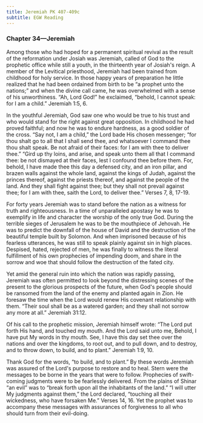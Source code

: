 ```yaml
---
title: Jeremiah PK 407-409c
subtitle: EGW Reading
---
```


### Chapter 34—Jeremiah

Among those who had hoped for a permanent spiritual revival as the result of the reformation under Josiah was Jeremiah, called of God to the prophetic office while still a youth, in the thirteenth year of Josiah's reign. A member of the Levitical priesthood, Jeremiah had been trained from childhood for holy service. In those happy years of preparation he little realized that he had been ordained from birth to be “a prophet unto the nations;” and when the divine call came, he was overwhelmed with a sense of his unworthiness. “Ah, Lord God!” he exclaimed, “behold, I cannot speak: for I am a child.” Jeremiah 1:5, 6.

In the youthful Jeremiah, God saw one who would be true to his trust and who would stand for the right against great opposition. In childhood he had proved faithful; and now he was to endure hardness, as a good soldier of the cross. “Say not, I am a child,” the Lord bade His chosen messenger; “for thou shalt go to all that I shall send thee, and whatsoever I command thee thou shalt speak. Be not afraid of their faces: for I am with thee to deliver thee.” “Gird up thy loins, and arise, and speak unto them all that I command thee: be not dismayed at their faces, lest I confound thee before them. For, behold, I have made thee this day a defensed city, and an iron pillar, and brazen walls against the whole land, against the kings of Judah, against the princes thereof, against the priests thereof, and against the people of the land. And they shall fight against thee; but they shall not prevail against thee; for I am with thee, saith the Lord, to deliver thee.” Verses 7, 8, 17-19.

For forty years Jeremiah was to stand before the nation as a witness for truth and righteousness. In a time of unparalleled apostasy he was to exemplify in life and character the worship of the only true God. During the terrible sieges of Jerusalem he was to be the mouthpiece of Jehovah. He was to predict the downfall of the house of David and the destruction of the beautiful temple built by Solomon. And when imprisoned because of his fearless utterances, he was still to speak plainly against sin in high places. Despised, hated, rejected of men, he was finally to witness the literal fulfillment of his own prophecies of impending doom, and share in the sorrow and woe that should follow the destruction of the fated city.

Yet amid the general ruin into which the nation was rapidly passing, Jeremiah was often permitted to look beyond the distressing scenes of the present to the glorious prospects of the future, when God's people should be ransomed from the land of the enemy and planted again in Zion. He foresaw the time when the Lord would renew His covenant relationship with them. “Their soul shall be as a watered garden; and they shall not sorrow any more at all.” Jeremiah 31:12.

Of his call to the prophetic mission, Jeremiah himself wrote: “The Lord put forth His hand, and touched my mouth. And the Lord said unto me, Behold, I have put My words in thy mouth. See, I have this day set thee over the nations and over the kingdoms, to root out, and to pull down, and to destroy, and to throw down, to build, and to plant.” Jeremiah 1:9, 10.

Thank God for the words, “to build, and to plant.” By these words Jeremiah was assured of the Lord's purpose to restore and to heal. Stern were the messages to be borne in the years that were to follow. Prophecies of swift-coming judgments were to be fearlessly delivered. From the plains of Shinar “an evil” was to “break forth upon all the inhabitants of the land.” “I will utter My judgments against them,” the Lord declared, “touching all their wickedness, who have forsaken Me.” Verses 14, 16. Yet the prophet was to accompany these messages with assurances of forgiveness to all who should turn from their evil-doing.